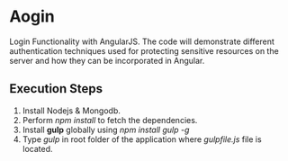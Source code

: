 # Aogin

Login Functionality with AngularJS. The code will demonstrate different authentication techniques used for protecting 
sensitive resources on the server and how they can be incorporated in Angular.


## Execution Steps

1. Install Nodejs & Mongodb.
2. Perform *npm install* to fetch the dependencies.
3. Install **gulp** globally using *npm install gulp -g*
4. Type *gulp* in root folder of the application where *gulpfile.js* file is located.
